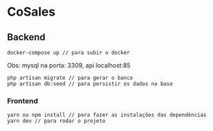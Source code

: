 # CoSales

## Backend

```
docker-compose up // para subir o docker
```

Obs: mysql na porta: 3309, api localhost:85

```
php artisan migrate // para gerar o banco
php artisan db:seed // para persistir os dados na base
```

### Frontend

```
yarn ou npm install // para fazer as instalações das dependências
yarn dev // para rodar o projeto
```



